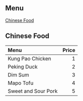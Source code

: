 ## Menu
 [Chinese Food](#chinese-food)

## Chinese Food

| Menu                               | Price  |
|:-----------------------------------|-------:|
| Kung Pao Chicken                   | 1      |
| Peking Duck                        | 2      |
| Dim Sum                            | 3      |
| Mapo Tofu                          | 4      |
| Sweet and Sour Pork                | 5      |